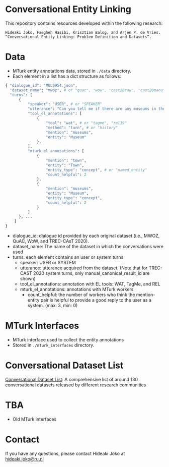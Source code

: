 Conversational Entity Linking
============

This repository contains resources developed within the following research:

```
Hideaki Joko, Faegheh Hasibi, Krisztian Balog, and Arjen P. de Vries. “Conversational Entity Linking: Problem Definition and Datasets”.
```

# Data

- MTurk entity annotations data, stored in `./data` directory.
- Each element in a list has a dict structure as follows:

```py
{ "dialogue_id": "MUL0954.json",
  "dataset_name": "mwoz", # or "quac", "wow", "cast20raw", "cast20manu"
  "turns": [
      {
          "speaker": "USER", # or "SPEAKER"
          "utterance": "Can you tell me if there are any museums in the west part of town?",
          "tool_el_annotations": [
              {
                  "tool": "wat", # or "tagme", "rel19"
                  "method": "turn", # or "history"
                  "mention": "museums",
                  "entity": "Museum"
              },
          ],
          "mturk_el_annotations": [
              {
                  "mention": "town",
                  "entity": "Town",
                  "entity_type": "concept", # or "named_entity"
                  "count_helpful": 2
              },
              {
                  "mention": "museums",
                  "entity": "Museum",
                  "entity_type": "concept",
                  "count_helpful": 2
              }
          ]
      }, ...
    ]
}
```

- dialogue_id: dialogue id provided by each original dataset (i.e., MWOZ, QuAC, WoW, and TREC-CAsT 2020). 
- dataset_name: The name of the dataset in which the conversations were used
- turns: each element contains an user or system turns
  - speaker: USER or SYSTEM
  - utterance: utterance acquired from the dataset. (Note that for TREC-CAST 2020 system turns, only manual_canonical_result_id are shown)
  - tool_el_annotations: annotation with EL tools: WAT, TagMe, and REL
  - mturk_el_annotations: annotations with MTurk workers
    - count_helpful: the number of workers who think the mention-entity pair is helpful to provide a good reply to the user as a system. (max: 3, min: 0)

# MTurk Interfaces

- MTurk interface used to collect the entity annotations
- Stored in `./mturk_interfaces` directory.

# Conversational Dataset List

[Conversational Dataset List](https://docs.google.com/spreadsheets/d/1N5_5gBKlGR-OrigRNct4jQ6iEqSycyqcoN61JpsHFDQ/edit?usp=sharing): A comprehensive list of around 130 conversational datasets released by different research communities

# TBA
- Old MTurk interfaces

# Contact

If you have any questions, please contact Hideaki Joko at hideaki.joko@ru.nl